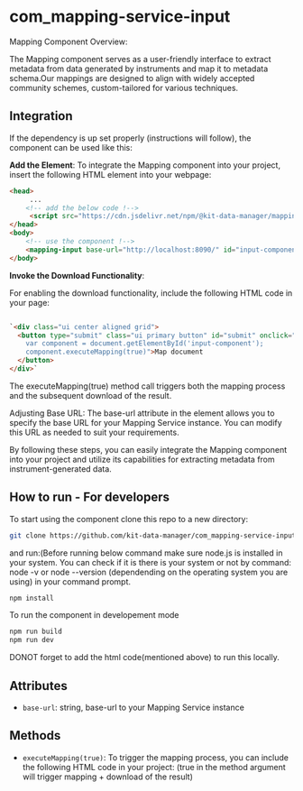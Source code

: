 # com_mapping-service-input



Mapping Component Overview:

The Mapping component serves as a user-friendly interface to extract metadata from data generated by instruments and map it to metadata schema.Our mappings are designed to align with widely accepted community schemes, custom-tailored for various techniques.

## Integration

If the dependency is up set properly (instructions will follow), the component can be used like this:

**Add the Element**:
To integrate the Mapping component into your project, insert the following HTML element into your webpage:

```html
<head>
     ...
    <!-- add the below code !-->
     <script src="https://cdn.jsdelivr.net/npm/@kit-data-manager/mapping-service-input@latest/dist/com_mapping-service-input.es.js"></script>
</head>
<body>
    <!-- use the component !-->
    <mapping-input base-url="http://localhost:8090/" id="input-component"></mapping-input>
</body>
```
**Invoke the Download Functionality**:

For enabling the download functionality, include the following HTML code in your page:
```html

`<div class="ui center aligned grid">
  <button type="submit" class="ui primary button" id="submit" onclick="
    var component = document.getElementById('input-component');
    component.executeMapping(true)">Map document
  </button>
</div>`

```

The executeMapping(true) method call triggers both the mapping process and the subsequent download of the result.

Adjusting Base URL:
The base-url attribute in the <mapping-input> element allows you to specify the base URL for your Mapping Service instance. You can modify this URL as needed to suit your requirements.

By following these steps, you can easily integrate the Mapping component into your project and utilize its capabilities for extracting metadata from instrument-generated data.


## How to run - For developers

To start using the component clone this repo to a new directory:

```bash
git clone https://github.com/kit-data-manager/com_mapping-service-input.git
```

and run:(Before running below command make sure node.js is installed in your system. You can check if it is there is your system or not by command: node -v or node --version (dependending on the operating system you are using) in your command prompt.

```bash
npm install
```

To run the component in developement mode

```bash
npm run build
npm run dev
```

DONOT forget to add the html code(mentioned above) to run this locally.


## Attributes

- `base-url`: string, base-url to your Mapping Service instance


## Methods
- `executeMapping(true)`: To trigger the mapping process, you can include the following HTML code in your project:
 (true in the method argument will trigger mapping + download of the result)





  
